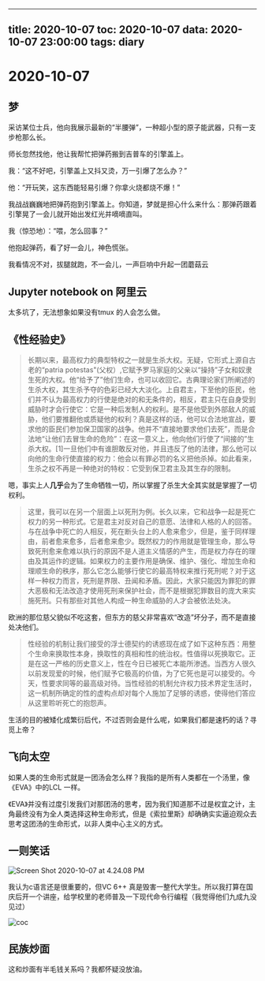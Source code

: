 
---
title: 2020-10-07
toc: 2020-10-07
data: 2020-10-07 23:00:00
tags: diary
---


# 2020-10-07

## 梦

采访某位士兵，他向我展示最新的“半腰弹”，一种超小型的原子能武器，只有一支步枪那么长。

师长忽然找他，他让我帮忙把弹药搬到吉普车的引擎盖上。

我：“这不好吧，引擎盖上又抖又烫，万一引爆了怎么办？”

他：“开玩笑，这东西能轻易引爆？你拿火烧都烧不爆！”

我战战巍巍地把弹药抱到引擎盖上。你知道，梦就是担心什么来什么：那弹药跟着引擎晃了一会儿就开始出发红光并嘀嘀直叫。

我（惊恐地）：“喂，怎么回事？”

他抱起弹药，看了好一会儿，神色慌张。

我看情况不对，拔腿就跑，不一会儿，一声巨响中升起一团蘑菇云

## Jupyter notebook on 阿里云

太多坑了，无法想象如果没有tmux 的人会怎么做。

## 《性经验史》

> 长期以来，最高权力的典型特权之一就是生杀大权。无疑，它形式上源自古老的“patria potestas"(父权）,它赋予罗马家庭的父亲以“操持”子女和奴隶生死的大权。他“给予了”他们生命，也可以收回它。古典理论家们所阐述的生杀大权，其生杀予夺的色彩已经大大淡化。上自君主，下至他的臣民，他们并不认为最高权力的行使是绝对的和无条件的，相反，君主只在自身受到威胁时才会行使它：它是一种后发制人的权利。是不是他受到外部敌人的威胁，他们要推翻他或质疑他的权利？真是这样的话，他可以合法地宣战，要求他的臣民们参加保卫国家的战争。他并不“直接地要求他们去死”，而是合法地“让他们去冒生命的危险”：在这一意义上，他向他们行使了“间接的”生杀大权。[1]一旦他们中有谁胆敢反对他，并且违反了他的法律，那么他可以向他的生命行使直接的权力：他会以有罪必罚的名义把他杀掉。如此看来，生杀之权不再是一种绝对的特权：它受到保卫君主及其生存的限制。



嗯，事实上人**几乎**会为了生命牺牲一切，所以掌握了杀生大全其实就是掌握了一切权利。



> 这里，我可以在另一个层面上以死刑为例。长久以来，它和战争一起是死亡权力的另一种形式。它是君主对反对自己的意愿、法律和人格的人的回答。与在战争中死亡的人相反，死在断头台上的人愈来愈少，但是，鉴于同样理由，前者愈来愈多，后者愈来愈少。既然权力的作用就是管理生命，那么导致死刑愈来愈难以执行的原因不是人道主义情感的产生，而是权力存在的理由及其运作的逻辑。如果权力的主要作用是确保、维护、强化、增加生命和理顺生命的秩序，那么它怎么能够行使它的最高特权来推行死刑呢？对于这样一种权力而言，死刑是界限、丑闻和矛盾。因此，大家只能因为罪犯的罪大恶极和无法改造才使用死刑来保护社会，而不是根据犯罪数目的庞大来实施死刑。只有那些对其他人构成一种生命威胁的人才会被依法处决。



欧洲的那位慈父貌似不吃这套，但东方的慈父非常喜欢“改造”坏分子，而不是直接处决他们。

> 性经验的机制让我们接受的浮士德契约的诱惑现在成了如下这种东西：用整个生命来换取性本身，换取性的真相和性的统治权。性值得以死换取它。正是在这一严格的历史意义上，性在今日已被死亡本能所渗透。当西方人很久以前发现爱的时候，他们赋予它极高的价值，为了它死也是可以接受的。今天，性要求同等的最高级对待。当性经验的机制允许权力技术界定生活时，这一机制所确定的性的虚构点却对每个人施加了足够的诱惑，使得他们答应从这里聆听死亡的抱怨声。



生活的目的被矮化成繁衍后代，不过否则会是什么呢，如果我们都是速朽的话？寻觅上帝？





## 飞向太空

如果人类的生命形式就是一团汤会怎么样？我指的是所有人类都在一个汤里，像《EVA》中的LCL 一样。

《EVA》并没有过度引发我们对那团汤的思考，因为我们知道那不过是权宜之计，主角最终没有为全人类选择这种生命形式，但是《索拉里斯》却确确实实逼迫观众去思考这团汤的生命形式，以非人类中心主义的方式。



## 一则笑话

![Screen Shot 2020-10-07 at 4.24.08 PM](https://tva1.sinaimg.cn/large/007S8ZIlly1gjguj1bia2j31820u0wny.jpg)



我认为c语言还是很重要的，但VC 6++ 真是毁害一整代大学生。所以我打算在国庆后开一个讲座，给学校里的老师普及一下现代命令行编程（我觉得他们九成九没见过）

![coc](https://tva1.sinaimg.cn/large/007S8ZIlly1gjgujvse0dj31bl0u01kx.jpg)

## 民族炒面

这和炒面有半毛钱关系吗？我都怀疑没放油。

